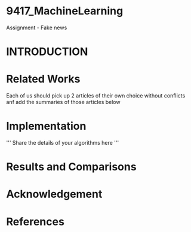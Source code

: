 # 9417_MachineLearning

Assignment - Fake news

# INTRODUCTION


# Related Works
Each of us should pick up 2 articles of their own choice without conflicts anf add the  summaries of those 
articles below 


# Implementation
'''
Share the details of your algorithms here
'''

# Results and Comparisons


# Acknowledgement


# References 
